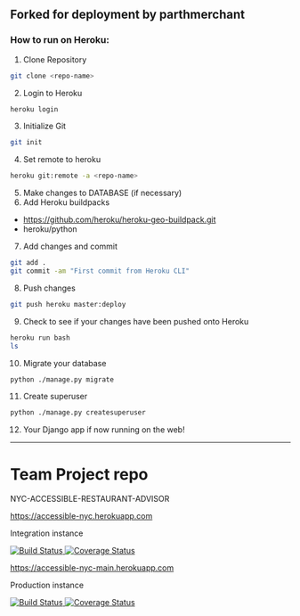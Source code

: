 ## Forked for deployment by parthmerchant

### How to run on Heroku:

1. Clone Repository
```sh
git clone <repo-name>
```

2. Login to Heroku
```sh
heroku login
```

3. Initialize Git
```sh
git init
```

4. Set remote to heroku
```sh
heroku git:remote -a <repo-name>
```

5. Make changes to DATABASE (if necessary)
6. Add Heroku buildpacks
- https://github.com/heroku/heroku-geo-buildpack.git
- heroku/python

7. Add changes and commit 
```sh
git add .
git commit -am "First commit from Heroku CLI"
```

8. Push changes
```sh
git push heroku master:deploy
```

9. Check to see if your changes have been pushed onto Heroku
```sh
heroku run bash
ls
```

10. Migrate your database
```sh
python ./manage.py migrate
```

11. Create superuser
```sh
python ./manage.py createsuperuser 
```

12. Your Django app if now running on the web!


------------------------------------------------------------------------------------------

# Team Project repo
NYC-ACCESSIBLE-RESTAURANT-ADVISOR

https://accessible-nyc.herokuapp.com

Integration instance

<a href="https://travis-ci.com/github/gcivil-nyu-org/nyc-accessible-restaurant-advisor">
    <img 
         alt="Build Status" 
         src="https://travis-ci.com/gcivil-nyu-org/nyc-accessible-restaurant-advisor.svg?branch=develop">
</a>
<a href='https://coveralls.io/github/gcivil-nyu-org/nyc-accessible-restaurant-advisor?branch=develop'>
    <img
        src="https://coveralls.io/repos/github/gcivil-nyu-org/nyc-accessible-restaurant-advisor/badge.svg?branch=develop"
        alt='Coverage Status' />
</a>


https://accessible-nyc-main.herokuapp.com

Production instance

<a href="https://travis-ci.com/github/gcivil-nyu-org/nyc-accessible-restaurant-advisor">
    <img 
         alt="Build Status" 
         src="https://travis-ci.com/gcivil-nyu-org/nyc-accessible-restaurant-advisor.svg?branch=main">
</a>
<a href='https://coveralls.io/github/gcivil-nyu-org/nyc-accessible-restaurant-advisor?branch=main'>
    <img
        src="https://coveralls.io/repos/github/gcivil-nyu-org/nyc-accessible-restaurant-advisor/badge.svg?branch=main&servive=github"
        alt='Coverage Status' />
</a>

